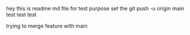 hey this is readme md file for test purpose
set the git push -u origin main
test test test

trying to merge feature with main
